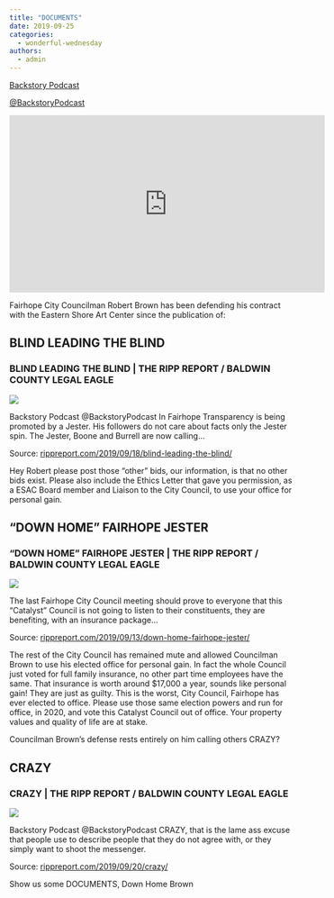 ```yaml
---
title: "DOCUMENTS"
date: 2019-09-25
categories: 
  - wonderful-wednesday
authors: 
  - admin
---
```


[Backstory Podcast](https://www.facebook.com/BackstoryPodcast/)

[@BackstoryPodcast](https://www.facebook.com/BackstoryPodcast/)

<iframe src="https://www.facebook.com/plugins/video.php?href=https%3A%2F%2Fwww.facebook.com%2FBackstoryPodcast%2Fvideos%2F949733535387987%2F&amp;show_text=0&amp;width=560" width="560" height="315" style="border:none;overflow:hidden" scrolling="no" frameborder="0" allowtransparency="true" allowfullscreen="true"></iframe>

Fairhope City Councilman Robert Brown has been defending his contract with the Eastern Shore Art Center since the publication of:

## BLIND LEADING THE BLIND

### BLIND LEADING THE BLIND | THE RIPP REPORT / BALDWIN COUNTY LEGAL EAGLE

![](https://cdn.rippreport.com/cropped-robert-brown-facebook.jpg)

Backstory Podcast @BackstoryPodcast In Fairhope Transparency is being promoted by a Jester. His followers do not care about facts only the Jester spin. The Jester, Boone and Burrell are now calling…

Source: [rippreport.com/2019/09/18/blind-leading-the-blind/](https://rippreport.com/2019/09/18/blind-leading-the-blind/)

Hey Robert please post those “other” bids, our information, is that no other bids exist. Please also include the Ethics Letter that gave you permission, as a ESAC Board member and Liaison to the City Council, to use your office for personal gain.

## “DOWN HOME” FAIRHOPE JESTER

### “DOWN HOME” FAIRHOPE JESTER | THE RIPP REPORT / BALDWIN COUNTY LEGAL EAGLE

![](https://cdn.rippreport.com/robjester.jpg)

The last Fairhope City Council meeting should prove to everyone that this “Catalyst” Council is not going to listen to their constituents, they are benefiting, with an insurance package…

Source: [rippreport.com/2019/09/13/down-home-fairhope-jester/](https://rippreport.com/2019/09/13/down-home-fairhope-jester/)

The rest of the City Council has remained mute and allowed Councilman Brown to use his elected office for personal gain. In fact the whole Council just voted for full family insurance, no other part time employees have the same. That insurance is worth around $17,000 a year, sounds like personal gain! They are just as guilty. This is the worst, City Council, Fairhope has ever elected to office. Please use those same election powers and run for office, in 2020, and vote this Catalyst Council out of office. Your property values and quality of life are at stake.

Councilman Brown’s defense rests entirely on him calling others CRAZY?

## CRAZY

### CRAZY | THE RIPP REPORT / BALDWIN COUNTY LEGAL EAGLE

![](https://cdn.rippreport.com/cropped-hoss-mack.jpg)

Backstory Podcast @BackstoryPodcast CRAZY, that is the lame ass excuse that people use to describe people that they do not agree with, or they simply want to shoot the messenger.

Source: [rippreport.com/2019/09/20/crazy/](https://rippreport.com/2019/09/20/crazy/)

Show us some DOCUMENTS, Down Home Brown
